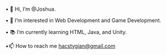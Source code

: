 • 👋 Hi, I’m @Joshua.

• 🤔 I’m interested in Web Development and Game Development. 

• 📚 I’m currently learning HTML, Java, and Unity.

•📫 How to reach me hacstygian@gmail.com 
